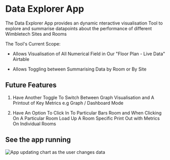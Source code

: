 # Data Explorer App

The Data Explorer App provides an dynamic nteractive visualisation Tool to explore and summarise datapoints about the performance of different Wimbletech Sites and Rooms

The Tool's Current Scope:

-   Allows Visualisation of All Numerical Field in Our "Floor Plan - Live Data" Airtable

-   Allows Toggling between Summarising Data by Room or By Site

## Future Features

1. Have Another Toggle To Switch Between Graph Visualisation and A Printout of Key Metrics e.g Graph / Dashboard Mode

2. Have An Option To Click In To Particular Bars Room and When Clicking On A Particular Room Load Up A Room Specific Print Out with Metrics On Individual Rooms


## See the app running

![App updating chart as the user changes data](DataVisDemoGif.gif)
